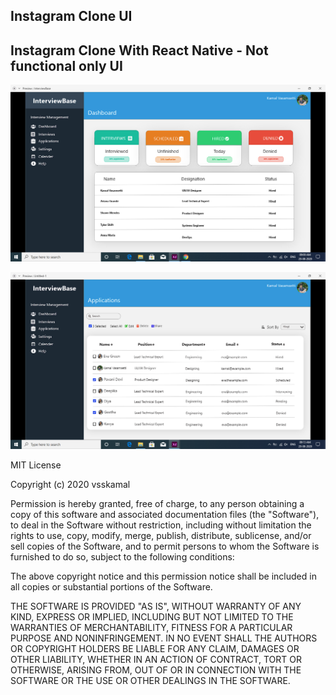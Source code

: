 ## Instagram Clone UI

## Instagram Clone With React Native - Not functional only UI

<img src="https://raw.githubusercontent.com/srisaikamal/Interviewbase/master/InterviewBase1.png"
     alt="InterviewBase" />

<img src="https://raw.githubusercontent.com/srisaikamal/Interviewbase/master/InterviewBase2.png"
     alt="InterviewBase" />

MIT License

Copyright (c) 2020 vsskamal

Permission is hereby granted, free of charge, to any person obtaining a copy
of this software and associated documentation files (the "Software"), to deal
in the Software without restriction, including without limitation the rights
to use, copy, modify, merge, publish, distribute, sublicense, and/or sell
copies of the Software, and to permit persons to whom the Software is
furnished to do so, subject to the following conditions:

The above copyright notice and this permission notice shall be included in all
copies or substantial portions of the Software.

THE SOFTWARE IS PROVIDED "AS IS", WITHOUT WARRANTY OF ANY KIND, EXPRESS OR
IMPLIED, INCLUDING BUT NOT LIMITED TO THE WARRANTIES OF MERCHANTABILITY,
FITNESS FOR A PARTICULAR PURPOSE AND NONINFRINGEMENT. IN NO EVENT SHALL THE
AUTHORS OR COPYRIGHT HOLDERS BE LIABLE FOR ANY CLAIM, DAMAGES OR OTHER
LIABILITY, WHETHER IN AN ACTION OF CONTRACT, TORT OR OTHERWISE, ARISING FROM,
OUT OF OR IN CONNECTION WITH THE SOFTWARE OR THE USE OR OTHER DEALINGS IN THE
SOFTWARE.
